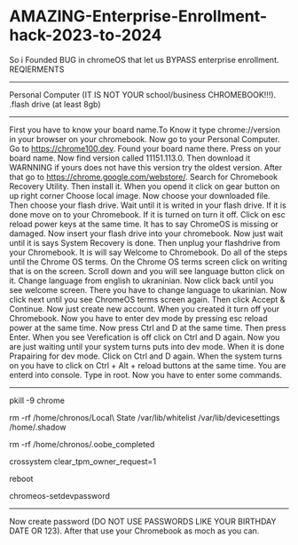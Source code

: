 # AMAZING-Enterprise-Enrollment-hack-2023-to-2024
So i Founded BUG in chromeOS that let us BYPASS enterprise enrollment.
REQIERMENTS
________________________________________________________________
Personal Computer (IT IS NOT YOUR school/business CHROMEBOOK!!!).
.flash drive (at least 8gb)
________________________________________________________________
First you have to know your board name.To Know it type chrome://version in your browser on your chromebook.
Now go to your Personal Computer.
Go to https://chrome100.dev.
Found your board name there.
Press on your board name. 
Now find version called 11151.113.0.
Then download it
WARNNING if yours does not have this version try the oldest version.
After that go to https://chrome.google.com/webstore/.
Search for Chromebook Recovery Utility.
Then install it.
When you opend it click on gear button on up right corner
Choose local image.
Now choose your downloaded file. 
Then choose your flash drive.
Wait until it is writed in your flash drive.
If it is done move on to your Chromebook.
If it is turned on turn it off.
Click on esc reload power keys at the same time.
It has to say ChromeOS is missing or damaged.
Now insert your flash drive into your chromebook.
Now just wait until it is says System Recovery is done.
Then unplug your flashdrive from your Chromebook.
It is will say Welcome to Chromebook.
Do all of the steps until the Chrome OS terms.
On the Chrome OS terms screen click on writing that is on the screen.
Scroll down and you will see language button click on it.
Change language from english to ukraninian.
Now click back until you see welcome screen.
There you have to change language to ukarinian.
Now click next until you see ChromeOS terms screen again.
Then click Accept & Continue.
Now just create new account.
When you created it turn off your Chromebook.
Now you have to enter dev mode by pressing esc reload power at the same time.
Now press Ctrl and D at the same time.
Then press Enter.
When you see Verefication is off click on Ctrl and D again. 
Now you are just waiting until your system turns puts into dev mode.
When it is done Prapairing for dev mode.
Click on Ctrl and D again.
When the system turns on you have to click on Ctrl + Alt + reload buttons at the same time.
You are enterd into console.
Type in root.
Now you have to enter some commands.
_______________________________________
pkill -9 chrome 

rm -rf /home/chronos/Local\ State /var/lib/whitelist /var/lib/devicesettings /home/.shadow



rm -rf /home/chronos/.oobe_completed



crossystem clear_tpm_owner_request=1


reboot

chromeos-setdevpassword
_______________________________________
Now create password (DO NOT USE PASSWORDS LIKE YOUR BIRTHDAY DATE OR 123).
After that use your Chromebook as moch as you can.
